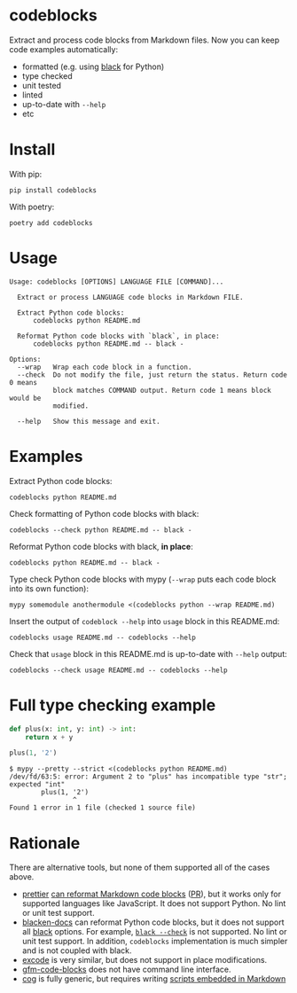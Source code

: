 # codeblocks

Extract and process code blocks from Markdown files. Now you can keep code examples automatically:

* formatted (e.g. using [black][] for Python)
* type checked
* unit tested
* linted
* up-to-date with `--help`
* etc

# Install

With pip:
```
pip install codeblocks
```

With poetry:
```
poetry add codeblocks
```

# Usage

```usage
Usage: codeblocks [OPTIONS] LANGUAGE FILE [COMMAND]...

  Extract or process LANGUAGE code blocks in Markdown FILE.

  Extract Python code blocks:
      codeblocks python README.md

  Reformat Python code blocks with `black`, in place:
      codeblocks python README.md -- black -

Options:
  --wrap   Wrap each code block in a function.
  --check  Do not modify the file, just return the status. Return code 0 means
           block matches COMMAND output. Return code 1 means block would be
           modified.

  --help   Show this message and exit.
```

# Examples

Extract Python code blocks:
```
codeblocks python README.md
```

Check formatting of Python code blocks with black:
```
codeblocks --check python README.md -- black -
```

Reformat Python code blocks with black, **in place**:
```
codeblocks python README.md -- black -
```

Type check Python code blocks with mypy (`--wrap` puts each code block into its own function):
```
mypy somemodule anothermodule <(codeblocks python --wrap README.md)
```

Insert the output of `codeblock --help` into `usage` block in this README.md:
```
codeblocks usage README.md -- codeblocks --help
```

Check that `usage` block in this README.md is up-to-date with `--help` output:
```
codeblocks --check usage README.md -- codeblocks --help
```

# Full type checking example

```python
def plus(x: int, y: int) -> int:
    return x + y

plus(1, '2')
```

```
$ mypy --pretty --strict <(codeblocks python README.md)
/dev/fd/63:5: error: Argument 2 to "plus" has incompatible type "str"; expected "int"
        plus(1, '2')
                ^
Found 1 error in 1 file (checked 1 source file)
```

# Rationale

There are alternative tools, but none of them supported all of the cases above.

* [prettier][] [can reformat Markdown code blocks][prettier-md] ([PR][prettier-pr]), but it works only for supported languages like JavaScript. It does not support Python. No lint or unit test support.
* [blacken-docs][] can reformat Python code blocks, but it does not support all [black][] options. For example, [`black --check`][blacken-check] is not supported. No lint or unit test support. In addition, `codeblocks` implementation is much simpler and is not coupled with black.
* [excode][] is very similar, but does not support in place modifications.
* [gfm-code-blocks][] does not have command line interface.
* [cog][] is fully generic, but requires writing [scripts embedded in Markdown][cog-help]

[black]: https://github.com/psf/black
[prettier]: https://prettier.io
[prettier-md]: https://prettier.io/blog/2017/11/07/1.8.0.html#markdown-support
[prettier-pr]: https://github.com/prettier/prettier/pull/2943
[blacken-docs]: https://github.com/asottile/blacken-docs
[blacken-check]: https://github.com/asottile/blacken-docs/issues/42
[excode]: https://github.com/nschloe/excode
[gfm-code-blocks]: https://github.com/jonschlinkert/gfm-code-blocks
[cog-help]: https://til.simonwillison.net/python/cog-to-update-help-in-readme
[cog]: https://nedbatchelder.com/code/cog
